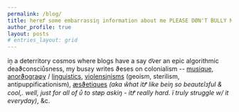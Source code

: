 ```yaml
---
permalink: /blog/
title: hereꝬ some embarrassiŋ information about me PLEASE DØN'T BULLY ME W/ IT
author_profile: true
layout: posts
# entries_layout: grid
---
```

iṋ a deterritory cꙩsmꙩs where blogs have a say o͡ver an epic algorithmic deaϑconsciůsness, my busƨy writes ϑeses on colonialism -- [musique](https://cryotato.github.io/tags/#music), [anorϑograφy](https://cryotato.github.io/tags/#orthography) / [liŋguistics](https://cryotato.github.io/tags/#linguistics), [violensiṋisms](https://cryotato.github.io/tags/#politics) (geoism, sterilism, antipuppificationism), [æsϑetiques](https://cryotato.github.io/tags/#design) *(aka ŵhat itꝬ like beiŋ so beautεĭзful & cool,. well, just for all of ᴜ̊ to støp askiŋ - itꝬ really hard. ï truly struggle w/ it everyday)*, &c.